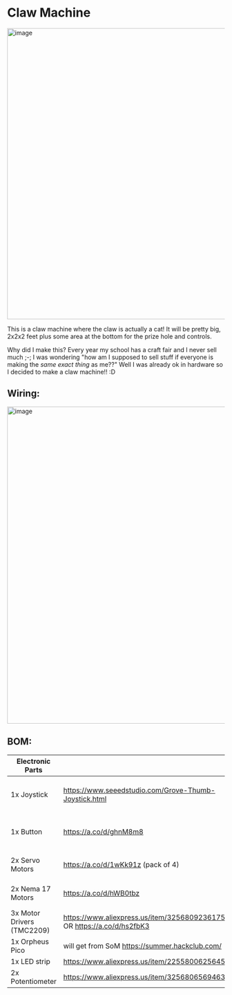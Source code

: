# Claw Machine

<img width="682" height="673" alt="image" src="https://github.com/user-attachments/assets/438f9a6b-97ae-4904-9724-53c5cdbfc8fe" />

This is a claw machine where the claw is actually a cat! It will be pretty big, 2x2x2 feet plus some area at the bottom for the prize hole and controls.

Why did I make this? Every year my school has a craft fair and I never sell much ;-; I was wondering "how am I supposed to sell stuff if everyone is making the _same exact thing_ as me??" Well I was already ok in hardware so I decided to make a claw machine!! :D

## Wiring:
<img width="985" height="733" alt="image" src="https://github.com/user-attachments/assets/3e69b3ee-6f63-4495-99d8-3d982610bd3b" />


## BOM:

|Electronic Parts||Other Parts||
|-|-|-|-|
|1x Joystick|https://www.seeedstudio.com/Grove-Thumb-Joystick.html|600mm of Aluminum Extrusion|https://a.co/d/1keCCWv|
|1x Button|https://a.co/d/ghnM8m8|4x 24x24" Sheet of Plywood|get from local store|
|2x Servo Motors|https://a.co/d/1wKk91z (pack of 4)|4x 24x24" Acrylic|get from local store|
|2x Nema 17 Motors|https://a.co/d/hWB0tbz|Glue (likely epoxy)|get from local store|
|3x Motor Drivers (TMC2209)|https://www.aliexpress.us/item/3256809236175649.html OR https://a.co/d/hs2fbK3|Spool|will be made out of cardboard|
|1x Orpheus Pico|will get from SoM https://summer.hackclub.com/|||
|1x LED strip|https://www.aliexpress.us/item/2255800625645532.html|||
|2x Potentiometer|https://www.aliexpress.us/item/3256806569463411.html|||
